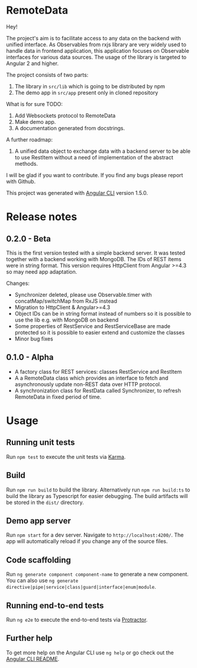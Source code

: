 # RemoteData

Hey!

The project's aim is to facilitate access to any data on the backend with unified interface. As Observables from rxjs
library are very widely used to handle data in frontend application, this application focuses on Observable interfaces
for various data sources. The usage of the library is targeted to Angular 2 and higher.

The project consists of two parts:
1. The library in `src/lib` which is going to be distributed by npm
2. The demo app in `src/app` present only in cloned repository

What is for sure TODO:
1. Add Websockets protocol to RemoteData
2. Make demo app.
3. A documentation generated from docstrings.

A further roadmap:
1. A unified data object to exchange data with a backend server to be able to use RestItem without a need of implementation of the abstract methods.

I will be glad if you want to contribute. If you find any bugs please report with Github.

This project was generated with [Angular CLI](https://github.com/angular/angular-cli) version 1.5.0.

# Release notes

## 0.2.0 - Beta
This is the first version tested with a simple backend server. It was tested together with a backend working with MongoDB. The IDs of REST items were in string format. This version requires HttpClient from Angular >=4.3 so may need app adaptation.

Changes:
- Synchronizer deleted, please use Observable.timer with concatMap/switchMap from RxJS instead
- Migration to HttpClient & Angular>=4.3
- Object IDs can be in string format instead of numbers so it is possible to use the lib e.g. with MongoDB on backend
- Some properties of RestService and RestServiceBase are made protected so it is possible to easier extend and customize the classes
- Minor bug fixes


## 0.1.0 - Alpha
- A factory class for REST services: classes RestService and RestItem
- A a RemoteData class which provides an interface to fetch and asynchronously update non-REST data over HTTP protocol.
- A synchronization class for RestData called Synchronizer, to refresh RemoteData in fixed period of time.

# Usage

## Running unit tests

Run `npm test` to execute the unit tests via [Karma](https://karma-runner.github.io).

## Build

Run `npm run build` to build the library. Alternatively run `npm run build:ts` to build the library as Typescript for easier debugging. The build artifacts will be stored in the `dist/` directory.

## Demo app server

Run `npm start` for a dev server. Navigate to `http://localhost:4200/`. The app will automatically reload if you change any of the source files.

## Code scaffolding

Run `ng generate component component-name` to generate a new component. You can also use `ng generate directive|pipe|service|class|guard|interface|enum|module`.

## Running end-to-end tests

Run `ng e2e` to execute the end-to-end tests via [Protractor](http://www.protractortest.org/).

## Further help

To get more help on the Angular CLI use `ng help` or go check out the [Angular CLI README](https://github.com/angular/angular-cli/blob/master/README.md).
